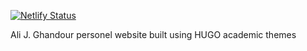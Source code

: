 [![Netlify Status](https://api.netlify.com/api/v1/badges/44938a06-14bb-4130-a0cf-a0a4f1e6de7f/deploy-status)](https://app.netlify.com/sites/alipersonal-website/deploys)

Ali J. Ghandour personel website built using HUGO academic themes
